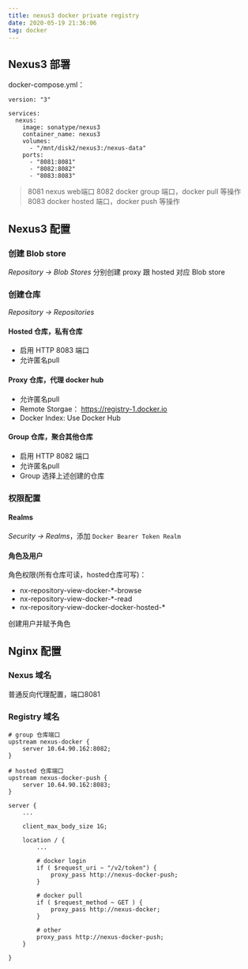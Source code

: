 ```yaml
---
title: nexus3 docker private registry
date: 2020-05-19 21:36:06
tag: docker
---
```


## Nexus3 部署
docker-compose.yml：
```
version: "3"

services:
  nexus:
    image: sonatype/nexus3
    container_name: nexus3
    volumes:
      - "/mnt/disk2/nexus3:/nexus-data"
    ports:
      - "8081:8081"
      - "8082:8082"
      - "8083:8083"
```

> 8081 nexus web端口
> 8082 docker group 端口，docker pull 等操作
> 8083 docker hosted 端口，docker push 等操作

## Nexus3 配置
### 创建 Blob store
*Repository -> Blob Stores*
分别创建 proxy 跟 hosted 对应 Blob store

### 创建仓库
*Repository -> Repositories*
#### Hosted 仓库，私有仓库
- 启用 HTTP 8083 端口
- 允许匿名pull

#### Proxy 仓库，代理 docker hub
- 允许匿名pull
- Remote Storgae： https://registry-1.docker.io
- Docker Index: Use Docker Hub

#### Group 仓库，聚合其他仓库
- 启用 HTTP 8082 端口
- 允许匿名pull
- Group 选择上述创建的仓库

### 权限配置
#### Realms
*Security -> Realms*，添加 `Docker Bearer Token Realm`

#### 角色及用户
角色权限(所有仓库可读，hosted仓库可写)：
- nx-repository-view-docker-*-browse
- nx-repository-view-docker-*-read
- nx-repository-view-docker-docker-hosted-*

创建用户并赋予角色


## Nginx 配置
### Nexus 域名
普通反向代理配置，端口8081

### Registry 域名

```
# group 仓库端口
upstream nexus-docker {
	server 10.64.90.162:8082;
}

# hosted 仓库端口
upstream nexus-docker-push {
	server 10.64.90.162:8083;
}

server {
	...

	client_max_body_size 1G;

	location / {
		...

        # docker login
		if ( $request_uri ~ "/v2/token") {
			proxy_pass http://nexus-docker-push;
		}

        # docker pull
		if ( $request_method ~ GET ) {
			proxy_pass http://nexus-docker;
		}

        # other
		proxy_pass http://nexus-docker-push;
	}

}
```
